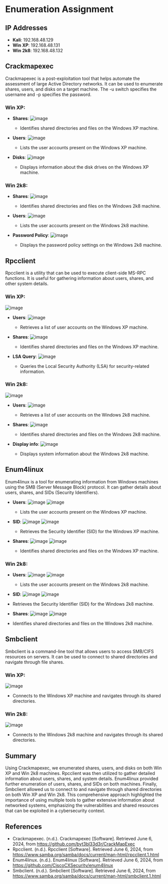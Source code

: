 # Enumeration Assignment

## IP Addresses
- **Kali**: 192.168.48.129   
- **Win XP**: 192.168.48.131 
- **Win 2k8**: 192.168.48.132  

## Crackmapexec
Crackmapexec is a post-exploitation tool that helps automate the assessment of large Active Directory networks. It can be used to enumerate shares, users, and disks on a target machine. The -u switch specifies the username and -p specifies the password.

### Win XP:
- **Shares**:
![image](https://github.com/user-attachments/assets/d3a2aefc-976d-43ad-aa4c-e281ae012512)
  - Identifies shared directories and files on the Windows XP machine.
  
- **Users**:
![image](https://github.com/user-attachments/assets/eaaf7f0f-3fcd-47cc-a067-cac2665e707b)
  - Lists the user accounts present on the Windows XP machine.
  
- **Disks**:
![image](https://github.com/user-attachments/assets/f67835f2-6a08-40ae-823f-b88be0244c4a)
  - Displays information about the disk drives on the Windows XP machine.

### Win 2k8:
- **Shares**:
![image](https://github.com/user-attachments/assets/b4545c6f-66f7-401a-98d8-b1a2a3bf17d2)
  - Identifies shared directories and files on the Windows 2k8 machine.
    
- **Users**:
![image](https://github.com/user-attachments/assets/b555b4a8-4f53-4e89-8517-81b13f7f04ca)
  - Lists the user accounts present on the Windows 2k8 machine.
    
- **Password Policy**:
![image](https://github.com/user-attachments/assets/964b862c-2faf-4b3c-8038-78b2938b16b2)
  - Displays the password policy settings on the Windows 2k8 machine.


## Rpcclient
Rpcclient is a utility that can be used to execute client-side MS-RPC functions. It is useful for gathering information about users, shares, and other system details.

### Win XP:

![image](https://github.com/user-attachments/assets/3fbec454-0b1e-4e35-a31c-2a49ec2bdb0b)

- **Users**:
![image](https://github.com/user-attachments/assets/3135cba7-0e2c-4b4f-b4fa-ca5a9be76789)
  - Retrieves a list of user accounts on the Windows XP machine.
    
- **Shares**:
![image](https://github.com/user-attachments/assets/47ca3095-374a-45f7-9028-2605b72e5544)
  - Identifies shared directories and files on the Windows XP machine.
    
- **LSA Query**:
![image](https://github.com/user-attachments/assets/d1dc8268-e86a-42b9-b14e-ab2bc62e1994)
  - Queries the Local Security Authority (LSA) for security-related information.

### Win 2k8:

![image](https://github.com/user-attachments/assets/f3396250-872b-4c9f-a8cc-169111577961)

- **Users**:
![image](https://github.com/user-attachments/assets/4ad4c8e7-079d-4d9a-90b8-109bc88c3f61)
  - Retrieves a list of user accounts on the Windows 2k8 machine.
    
- **Shares**:
![image](https://github.com/user-attachments/assets/50781b0e-4bf5-44da-90b4-a16f3f8d060d)
  - Identifies shared directories and files on the Windows 2k8 machine.
    
- **Display info**:
![image](https://github.com/user-attachments/assets/2e7933f6-cd3a-48be-afcb-faed175b2116)
  - Displays system information about the Windows 2k8 machine.


## Enum4linux
Enum4linux is a tool for enumerating information from Windows machines using the SMB (Server Message Block) protocol. It can gather details about users, shares, and SIDs (Security Identifiers). 

- **Users**:
![image](https://github.com/user-attachments/assets/718e0d3c-7b66-454b-99fc-70c565194b6e)
![image](https://github.com/user-attachments/assets/e456b464-bc21-4ae1-86d8-b501c25237b8)
  - Lists the user accounts present on the Windows XP machine.

- **SID**:
![image](https://github.com/user-attachments/assets/cc05b715-edfa-4e5d-b2eb-a75270e80577)
![image](https://github.com/user-attachments/assets/a7b2ca3e-fb8e-4e7a-81a7-7553501097a1)
  - Retrieves the Security Identifier (SID) for the Windows XP machine.
    
- **Shares**:
![image](https://github.com/user-attachments/assets/172bbd4a-c136-4d73-8856-eefe53b9683f)
![image](https://github.com/user-attachments/assets/3c2ff6b1-e5b1-4c87-b455-91a05936614d)
  - Identifies shared directories and files on the Windows XP machine.

### Win 2k8:
- **Users**:
![image](https://github.com/user-attachments/assets/3a5e6036-e526-4dd2-9ee4-fb591de59e7b)
![image](https://github.com/user-attachments/assets/a258316e-bbfe-4b47-b0e1-a593d449cefb)
  - Lists the user accounts present on the Windows 2k8 machine.
    
- **SID**:
![image](https://github.com/user-attachments/assets/962353ed-8b99-4cfb-9856-9a129ff56b72)
![image](https://github.com/user-attachments/assets/31ad5d15-44e9-4c25-9c57-7699253c4220)
- Retrieves the Security Identifier (SID) for the Windows 2k8 machine.
  
- **Shares**:
![image](https://github.com/user-attachments/assets/7662ec21-855b-47c7-b3f3-474535eedcc4)
![image](https://github.com/user-attachments/assets/c189a6fa-ce7f-401e-ac83-a4ea4e4d999d)
- Identifies shared directories and files on the Windows 2k8 machine.


## Smbclient
Smbclient is a command-line tool that allows users to access SMB/CIFS resources on servers. It can be used to connect to shared directories and navigate through file shares.

### Win XP:
![image](https://github.com/user-attachments/assets/c16751d7-01f9-4b4c-bea2-bdfb3799f179)
  - Connects to the Windows XP machine and navigates through its shared directories.

### Win 2k8:
![image](https://github.com/user-attachments/assets/99506bf5-4b4c-41b5-82d4-d39f60879032)
  - Connects to the Windows 2k8 machine and navigates through its shared directories.

## Summary
Using Crackmapexec, we enumerated shares, users, and disks on both Win XP and Win 2k8 machines. Rpcclient was then utilized to gather detailed information about users, shares, and system details. Enum4linux provided further enumeration of users, shares, and SIDs on both machines. Finally, Smbclient allowed us to connect to and navigate through shared directories on both Win XP and Win 2k8. This comprehensive approach highlighted the importance of using multiple tools to gather extensive information about networked systems, emphasizing the vulnerabilities and shared resources that can be exploited in a cybersecurity context.

## References
- Crackmapexec. (n.d.). Crackmapexec [Software]. Retrieved June 6, 2024, from https://github.com/byt3bl33d3r/CrackMapExec
- Rpcclient. (n.d.). Rpcclient [Software]. Retrieved June 6, 2024, from https://www.samba.org/samba/docs/current/man-html/rpcclient.1.html
- Enum4linux. (n.d.). Enum4linux [Software]. Retrieved June 6, 2024, from https://github.com/CiscoCXSecurity/enum4linux
- Smbclient. (n.d.). Smbclient [Software]. Retrieved June 6, 2024, from https://www.samba.org/samba/docs/current/man-html/smbclient.1.html
